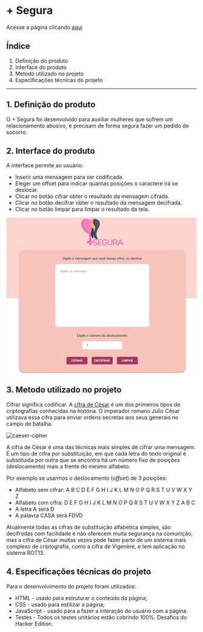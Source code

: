 # + Segura

Acesse a página clicando [aqui](https://lillabordignon.github.io/SAP005-cipher/)

## Índice

1. Definição do produto
2. Interface do produto
3. Metodo utilizado no projeto
4. Especificações técnicas do projeto

***

## 1. Definição do produto

O + Segura foi desenvolvido para auxiliar mulheres que sofrem um relacionamento abusivo, e precisam
de forma segura fazer um pedido de socorro.

## 2. Interface do produto

A interface permite ao usuário:

* Inserir uma mensagem para ser codificada.
* Eleger um offset para indicar quantas posições o caractere irá se deslocar.
* Clicar no botão cifrar obter o resultado da mensagem cifrada.
* Clicar no botão decifrar obter o resultado da mensagem decifrada.
* Clicar no botão limpar para limpar o resultado da tela.

![](./src/img/telaProjeto.jpg)

## 3. Metodo utilizado no projeto

Cifrar significa codificar. A [cifra de
César](https://pt.wikipedia.org/wiki/Cifra_de_C%C3%A9sar) é um dos primeiros
tipos de criptografias conhecidas na história. O imperador romano Júlio César
utilizava essa cifra para enviar ordens secretas aos seus generais no campo de
batalha.

![caeser-cipher](https://user-images.githubusercontent.com/11894994/60990999-07ffdb00-a320-11e9-87d0-b7c291bc4cd1.png)

A cifra de César é uma das técnicas mais simples de cifrar uma mensagem. É um
tipo de cifra por substituição, em que cada letra do texto original é
substituida por outra que se encontra há um número fixo de posições
(deslocamento) mais a frente do mesmo alfabeto.

Por exemplo se usarmos o deslocamento (_offset_) de 3 posições:

* Alfabeto sem cifrar: A B C D E F G H I J K L M N O P Q R S T U V W X Y Z
* Alfabeto com cifra:  D E F G H I J K L M N O P Q R S T U V W X Y Z A B C
* A letra A será D
* A palavra CASA será FDVD

Atualmente todas as cifras de substituição alfabética simples, são decifradas
com facilidade e não oferecem muita segurança na comunição, mas a cifra de César
muitas vezes pode fazer parte de um sistema mais complexo de criptografia, como
a cifra de Vigenère, e tem aplicação no sistema ROT13.

## 4. Especificações técnicas do projeto

Para o desenvolvimento do projeto foram utilizados:

* HTML - usado para estruturar o conteúdo da página;
* CSS - usado para estilizar a página;
* JavaScript - usado para a fazer a interação do usuário com a página.
* Testes - Todos os testes unitários estão cobrindo 100%. Desafios do Hacker Edition.
